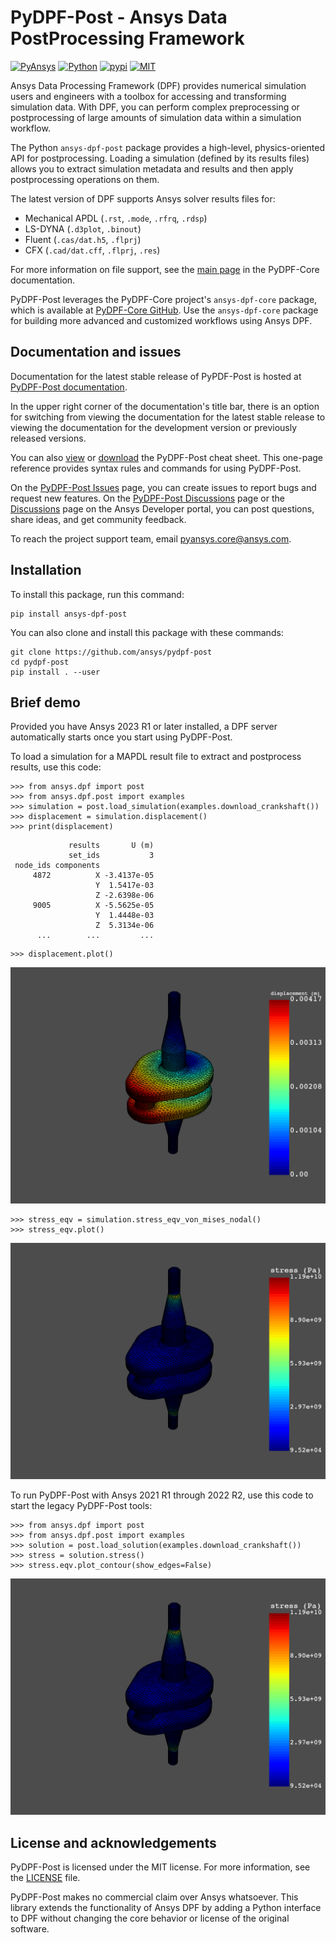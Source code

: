 # PyDPF-Post - Ansys Data PostProcessing Framework
[![PyAnsys](https://img.shields.io/badge/Py-Ansys-ffc107.svg?logo=data:image/png;base64,iVBORw0KGgoAAAANSUhEUgAAABAAAAAQCAIAAACQkWg2AAABDklEQVQ4jWNgoDfg5mD8vE7q/3bpVyskbW0sMRUwofHD7Dh5OBkZGBgW7/3W2tZpa2tLQEOyOzeEsfumlK2tbVpaGj4N6jIs1lpsDAwMJ278sveMY2BgCA0NFRISwqkhyQ1q/Nyd3zg4OBgYGNjZ2ePi4rB5loGBhZnhxTLJ/9ulv26Q4uVk1NXV/f///////69du4Zdg78lx//t0v+3S88rFISInD59GqIH2esIJ8G9O2/XVwhjzpw5EAam1xkkBJn/bJX+v1365hxxuCAfH9+3b9/+////48cPuNehNsS7cDEzMTAwMMzb+Q2u4dOnT2vWrMHu9ZtzxP9vl/69RVpCkBlZ3N7enoDXBwEAAA+YYitOilMVAAAAAElFTkSuQmCC)](https://docs.pyansys.com/)
[![Python](https://img.shields.io/pypi/pyversions/ansys-dpf-post?logo=pypi)](https://pypi.org/project/ansys-dpf-post/)
[![pypi](https://badge.fury.io/py/ansys-dpf-post.svg?logo=python&logoColor=white)](https://pypi.org/project/ansys-dpf-post)
[![MIT](https://img.shields.io/badge/License-MIT-yellow.svg)](https://opensource.org/licenses/MIT)

Ansys Data Processing Framework (DPF) provides numerical simulation 
users and engineers with a toolbox for accessing and transforming simulation 
data. With DPF, you can perform complex preprocessing or postprocessing of
large amounts of simulation data within a simulation workflow.

The Python `ansys-dpf-post` package provides a high-level, physics-oriented
API for postprocessing. Loading a simulation (defined by its results files)
allows you to extract simulation metadata and results and then apply
postprocessing operations on them.

The latest version of DPF supports Ansys solver results files for:

  - Mechanical APDL (`.rst`, `.mode`, `.rfrq`, `.rdsp`)
  - LS-DYNA (`.d3plot`, `.binout`)
  - Fluent (`.cas/dat.h5`, `.flprj`)
  - CFX (`.cad/dat.cff`, `.flprj`, `.res`)

For more information on file support, see the [main page](https://dpf.docs.pyansys.com/version/stable/index.html)
in the PyDPF-Core documentation.

PyDPF-Post leverages the PyDPF-Core project's ``ansys-dpf-core`` package, which is
available at [PyDPF-Core GitHub](https://github.com/ansys/pydpf-core).
Use the ``ansys-dpf-core`` package for building more advanced and customized workflows
using Ansys DPF.

## Documentation and issues

Documentation for the latest stable release of PyPDF-Post is hosted at
[PyDPF-Post documentation](https://post.docs.pyansys.com/version/stable/).

In the upper right corner of the documentation's title bar, there is an option for switching from
viewing the documentation for the latest stable release to viewing the documentation for the
development version or previously released versions.

You can also [view](https://cheatsheets.docs.pyansys.com/pydpf-post_cheat_sheet.png) or
[download](https://cheatsheets.docs.pyansys.com/pydpf-post_cheat_sheet.pdf) the
PyDPF-Post cheat sheet. This one-page reference provides syntax rules and commands
for using PyDPF-Post.

On the [PyDPF-Post Issues](https://github.com/ansys/pydpf-post/issues) page,
you can create issues to report bugs and request new features. On the
[PyDPF-Post Discussions](https://github.com/ansys/pydpf-post/discussions) page or the [Discussions](https://discuss.ansys.com/)
page on the Ansys Developer portal, you can post questions, share ideas, and get community feedback. 

To reach the project support team, email [pyansys.core@ansys.com](mailto:pyansys.core@ansys.com).

## Installation

To install this package, run this command:

```
pip install ansys-dpf-post
```

You can also clone and install this package with these commands:

```
git clone https://github.com/ansys/pydpf-post
cd pydpf-post
pip install . --user
```

## Brief demo

Provided you have Ansys 2023 R1 or later installed, a DPF server automatically starts
once you start using PyDPF-Post.

To load a simulation for a MAPDL result file to extract and
postprocess results, use this code:

```pycon
>>> from ansys.dpf import post
>>> from ansys.dpf.post import examples
>>> simulation = post.load_simulation(examples.download_crankshaft())
>>> displacement = simulation.displacement()
>>> print(displacement)
```
```pycon
             results       U (m)
             set_ids           3
 node_ids components            
     4872          X -3.4137e-05
                   Y  1.5417e-03
                   Z -2.6398e-06
     9005          X -5.5625e-05
                   Y  1.4448e-03
                   Z  5.3134e-06
      ...        ...         ...
```
```pycon
>>> displacement.plot()
```
![Example Displacement plot Crankshaft](https://github.com/ansys/pydpf-post/raw/master/docs/source/images/crankshaft_disp.png)
```pycon
>>> stress_eqv = simulation.stress_eqv_von_mises_nodal()
>>> stress_eqv.plot()
```
![Example Stress plot Crankshaft](https://github.com/ansys/pydpf-post/raw/master/docs/source/images/crankshaft_stress.png)

To run PyDPF-Post with Ansys 2021 R1 through 2022 R2, use this code to
start the legacy PyDPF-Post tools:

```pycon
>>> from ansys.dpf import post
>>> from ansys.dpf.post import examples
>>> solution = post.load_solution(examples.download_crankshaft())
>>> stress = solution.stress()
>>> stress.eqv.plot_contour(show_edges=False)
```
![Example Stress plot Crankshaft](https://github.com/ansys/pydpf-post/raw/master/docs/source/images/crankshaft_stress.png)

## License and acknowledgements

PyDPF-Post is licensed under the MIT license. For more information, see the
[LICENSE](https://github.com/ansys/pydpf-post/raw/master/LICENSE) file.

PyDPF-Post makes no commercial claim over Ansys whatsoever. This library
extends the functionality of Ansys DPF by adding a Python interface
to DPF without changing the core behavior or license of the original
software.